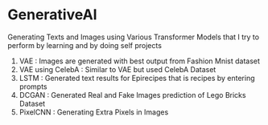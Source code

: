 # GenerativeAI
Generating Texts and Images using Various Transformer Models that I try to perform by learning and by doing self projects

1) VAE : Images are generated with best output from Fashion Mnist dataset
2) VAE using CelebA : Similar to VAE but used CelebA Dataset
3) LSTM : Generated text results for Epirecipes that is recipes by entering prompts
4) DCGAN : Generated Real and Fake Images prediction of Lego Bricks Dataset
5) PixelCNN : Generating Extra Pixels in Images
